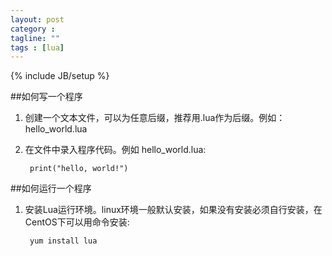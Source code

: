 ```yaml
---
layout: post
category : 
tagline: ""
tags : [lua]
---
```

{% include JB/setup %}

##如何写一个程序
1. 创建一个文本文件，可以为任意后缀，推荐用.lua作为后缀。例如：hello_world.lua

2. 在文件中录入程序代码。例如
hello_world.lua:

        print("hello, world!")

##如何运行一个程序
1. 安装Lua运行环境。linux环境一般默认安装，如果没有安装必须自行安装，在CentOS下可以用命令安装:

        yum install lua
